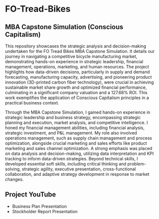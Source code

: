 # FO-Tread-Bikes

<h2>MBA Capstone Simulation (Conscious Capitalism)</h2>

This repository showcases the strategic analysis and decision-making undertaken for the FO Tread Bikes MBA Capstone Simulation. It details our journey in navigating a competitive bicycle manufacturing market, demonstrating hands-on experience in strategic leadership, financial management, operations, marketing, and human resources. The project highlights how data-driven decisions, particularly in supply and demand forecasting, manufacturing capacity, advertising, and pioneering product innovation (3D-printed carbon fiber technology), were crucial in achieving sustainable market share growth and optimized financial performance, culminating in a significant company valuation and a 127.68% ROI. This work exemplifies the application of Conscious Capitalism principles in a practical business context.

Through the MBA Capstone Simulation, I gained hands-on experience in strategic leadership and business strategy, encompassing strategic planning and execution, market analysis, and competitive intelligence. I honed my financial management abilities, including financial analysis, strategic investment, and P&L management. My role also involved operations management, such as supply chain management and process optimization, alongside crucial marketing and sales efforts like product marketing and sales channel optimization. A strong emphasis was placed on data analysis and decision-making, utilizing data interpretation and KPI tracking to inform data-driven strategies. Beyond technical skills, I developed essential soft skills, including critical thinking and problem-solving, strategic agility, executive presentation, cross-functional collaboration, and adaptive strategy development in response to market changes.

<h2></h2>

<h2>Project YouTube </h2>

- Business Plan Presentation
- Stockholder Report Presentation
